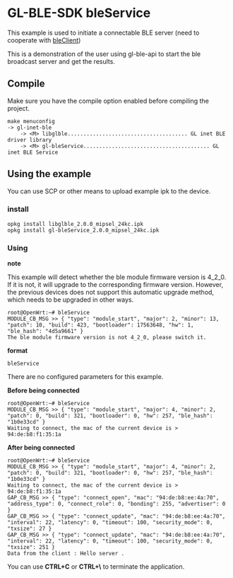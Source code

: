 # GL-BLE-SDK     bleService

This example is used to initiate a connectable BLE server (need to cooperate with [bleClient](../bleClient/README.md))

This is a demonstration of the user using gl-ble-api to start the ble broadcast server and get the results.



## Compile

Make sure you have the compile option enabled before compiling the project.

```
make menuconfig
-> gl-inet-ble
	-> <M> libglble...................................... GL inet BLE driver library
	-> <M> gl-bleService........................................ GL inet BLE Service
```



## Using the example

You can use SCP or other means to upload example ipk to the device.



### install

```shell
opkg install libglble_2.0.0_mipsel_24kc.ipk 
opkg install gl-bleService_2.0.0_mipsel_24kc.ipk 
```



### Using

**note**

This example will detect whether the ble module firmware version is 4_2_0. If it is not, it will upgrade to the corresponding firmware version. However, the previous devices does not support this automatic upgrade method, which needs to be upgraded in other ways.

```shell
root@OpenWrt:~# bleService 
MODULE_CB_MSG >> { "type": "module_start", "major": 2, "minor": 13, "patch": 10, "build": 423, "bootloader": 17563648, "hw": 1, "ble_hash": "4d5a9661" }
The ble module firmware version is not 4_2_0, please switch it.
```



**format**

```shell
bleService
```

There are no configured parameters for this example.



**Before being connected**

```shell
root@OpenWrt:~# bleService 
MODULE_CB_MSG >> { "type": "module_start", "major": 4, "minor": 2, "patch": 0, "build": 321, "bootloader": 0, "hw": 257, "ble_hash": "1b0e33cd" }
Waiting to connect, the mac of the current device is > 94:de:b8:f1:35:1a
```

**After being connected**

```shell
root@OpenWrt:~# bleService 
MODULE_CB_MSG >> { "type": "module_start", "major": 4, "minor": 2, "patch": 0, "build": 321, "bootloader": 0, "hw": 257, "ble_hash": "1b0e33cd" }
Waiting to connect, the mac of the current device is > 94:de:b8:f1:35:1a
GAP_CB_MSG >> { "type": "connect_open", "mac": "94:de:b8:ee:4a:70", "address_type": 0, "connect_role": 0, "bonding": 255, "advertiser": 0 }
GAP_CB_MSG >> { "type": "connect_update", "mac": "94:de:b8:ee:4a:70", "interval": 22, "latency": 0, "timeout": 100, "security_mode": 0, "txsize": 27 }
GAP_CB_MSG >> { "type": "connect_update", "mac": "94:de:b8:ee:4a:70", "interval": 22, "latency": 0, "timeout": 100, "security_mode": 0, "txsize": 251 }
Data from the client : Hello server .
```



You can use **CTRL+C** or **CTRL+\\** to terminate the application.

